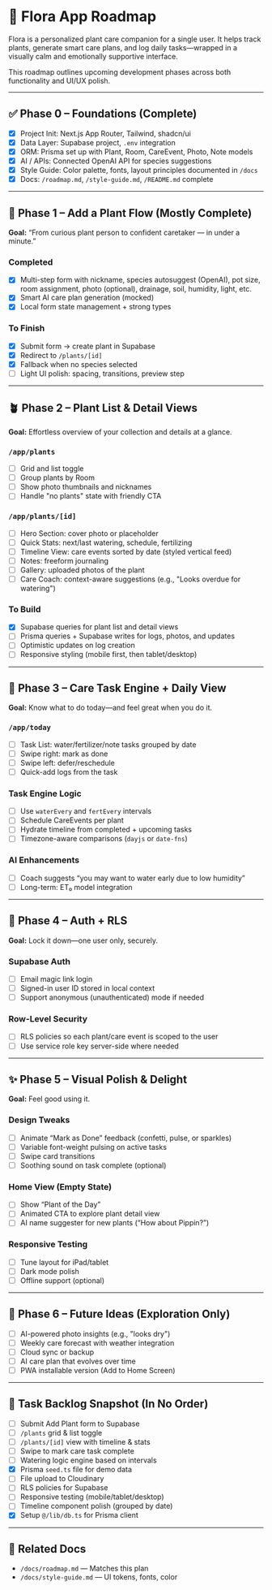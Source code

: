 # 🌿 Flora App Roadmap

Flora is a personalized plant care companion for a single user. It helps track plants, generate smart care plans, and log daily tasks—wrapped in a visually calm and emotionally supportive interface.

This roadmap outlines upcoming development phases across both functionality and UI/UX polish.

---

## ✅ Phase 0 – Foundations (Complete)
- [x] Project Init: Next.js App Router, Tailwind, shadcn/ui
- [x] Data Layer: Supabase project, `.env` integration
- [x] ORM: Prisma set up with Plant, Room, CareEvent, Photo, Note models
- [x] AI / APIs: Connected OpenAI API for species suggestions
- [x] Style Guide: Color palette, fonts, layout principles documented in `/docs`
- [x] Docs: `/roadmap.md`, `/style-guide.md`, `/README.md` complete

---

## 🌱 Phase 1 – Add a Plant Flow (Mostly Complete)
**Goal:** “From curious plant person to confident caretaker — in under a minute.”

### Completed
- [x] Multi-step form with nickname, species autosuggest (OpenAI), pot size, room assignment, photo (optional), drainage, soil, humidity, light, etc.
- [x] Smart AI care plan generation (mocked)
- [x] Local form state management + strong types

### To Finish
 - [x] Submit form → create plant in Supabase
- [x] Redirect to `/plants/[id]`
 - [x] Fallback when no species selected
- [ ] Light UI polish: spacing, transitions, preview step

---

## 🪴 Phase 2 – Plant List & Detail Views
**Goal:** Effortless overview of your collection and details at a glance.

### `/app/plants`
- [ ] Grid and list toggle
- [ ] Group plants by Room
- [ ] Show photo thumbnails and nicknames
- [ ] Handle "no plants" state with friendly CTA

### `/app/plants/[id]`
- [ ] Hero Section: cover photo or placeholder
- [ ] Quick Stats: next/last watering, schedule, fertilizing
- [ ] Timeline View: care events sorted by date (styled vertical feed)
- [ ] Notes: freeform journaling
- [ ] Gallery: uploaded photos of the plant
- [ ] Care Coach: context-aware suggestions (e.g., "Looks overdue for watering")

### To Build
- [x] Supabase queries for plant list and detail views
- [ ] Prisma queries + Supabase writes for logs, photos, and updates
- [ ] Optimistic updates on log creation
- [ ] Responsive styling (mobile first, then tablet/desktop)

---

## 📅 Phase 3 – Care Task Engine + Daily View
**Goal:** Know what to do today—and feel great when you do it.

### `/app/today`
- [ ] Task List: water/fertilizer/note tasks grouped by date
- [ ] Swipe right: mark as done
- [ ] Swipe left: defer/reschedule
- [ ] Quick-add logs from the task

### Task Engine Logic
- [ ] Use `waterEvery` and `fertEvery` intervals
- [ ] Schedule CareEvents per plant
- [ ] Hydrate timeline from completed + upcoming tasks
- [ ] Timezone-aware comparisons (`dayjs` or `date-fns`)

### AI Enhancements
- [ ] Coach suggests “you may want to water early due to low humidity”
- [ ] Long-term: ET₀ model integration

---

## 🔐 Phase 4 – Auth + RLS
**Goal:** Lock it down—one user only, securely.

### Supabase Auth
- [ ] Email magic link login
- [ ] Signed-in user ID stored in local context
- [ ] Support anonymous (unauthenticated) mode if needed

### Row-Level Security
- [ ] RLS policies so each plant/care event is scoped to the user
- [ ] Use service role key server-side where needed

---

## ✨ Phase 5 – Visual Polish & Delight
**Goal:** Feel good using it.

### Design Tweaks
- [ ] Animate “Mark as Done” feedback (confetti, pulse, or sparkles)
- [ ] Variable font-weight pulsing on active tasks
- [ ] Swipe card transitions
- [ ] Soothing sound on task complete (optional)

### Home View (Empty State)
- [ ] Show “Plant of the Day”
- [ ] Animated CTA to explore plant detail view
- [ ] AI name suggester for new plants (“How about Pippin?”)

### Responsive Testing
- [ ] Tune layout for iPad/tablet
- [ ] Dark mode polish
- [ ] Offline support (optional)

---

## 🔮 Phase 6 – Future Ideas (Exploration Only)
- [ ] AI-powered photo insights (e.g., "looks dry")
- [ ] Weekly care forecast with weather integration
- [ ] Cloud sync or backup
- [ ] AI care plan that evolves over time
- [ ] PWA installable version (Add to Home Screen)

---

## 🧾 Task Backlog Snapshot (In No Order)
- [ ] Submit Add Plant form to Supabase
- [ ] `/plants` grid & list toggle
- [ ] `/plants/[id]` view with timeline & stats
- [ ] Swipe to mark care task complete
- [ ] Watering logic engine based on intervals
- [x] Prisma `seed.ts` file for demo data
- [ ] File upload to Cloudinary
- [ ] RLS policies for Supabase
- [ ] Responsive testing (mobile/tablet/desktop)
- [ ] Timeline component polish (grouped by date)
- [x] Setup `@/lib/db.ts` for Prisma client

---

## 📘 Related Docs
- `/docs/roadmap.md` — Matches this plan
- `/docs/style-guide.md` — UI tokens, fonts, color


